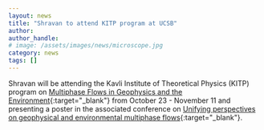 ```yaml
---
layout: news
title: "Shravan to attend KITP program at UCSB"
author: 
author_handle: 
# image: /assets/images/news/microscope.jpg
category: news
tags: []
---
```

Shravan will be attending the Kavli Institute of Theoretical Physics (KITP) program on [Multiphase Flows in Geophysics and the Environment](https://www.kitp.ucsb.edu/herald/activities/multiphase22){:target="_blank"} from October 23 -  November 11 and presenting a poster in the associated conference on [Unifying perspectives on geophysical and environmental multiphase flows](https://www.kitp.ucsb.edu/activities/multiphase-c22){:target="_blank"}. 
